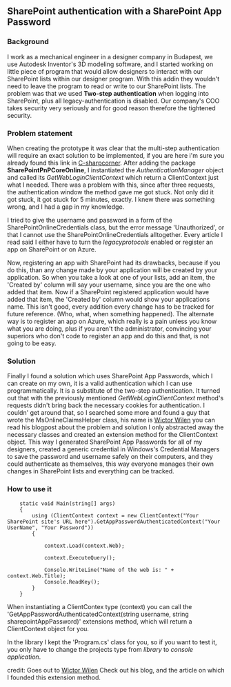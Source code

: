 ## SharePoint authentication with a SharePoint App Password

### Background
I work as a mechanical engineer in a designer company in Budapest, we use Autodesk Inventor's 3D modeling software, and I started working on little piece of program that would allow designers to interact with our SharePoint lists within our designer program. With this addin they wouldn't need to leave the program to read or write to our SharePoint lists.
The problem was that we used **Two-step authentication** when logging into SharePoint, plus all legacy-authentication is disabled. Our company's COO takes security very seriously and for good reason therefore the tightened security.

### Problem statement
When creating the prototype it was clear that the multi-step authentication will require an exact solution to be implemented, if you are here i'm sure you already found this link in [C-sharpcorner](https://www.c-sharpcorner.com/blogs/using-csom-to-connect-to-a-sharepoint-site-with-multi-factor-authentication-enabled).
After adding the package **SharePointPnPCoreOnline**, I instantiated the *AuthenticationManager* object and called its *GetWebLoginClientContext* which return a ClientContext just what I needed. There was a problem with this, since after three requests, the authentication window the method gave me got stuck. Not only did it got stuck, it got stuck for 5 minutes, exactly. I knew there was something wrong, and I had a gap in my knowledge.

I tried to give the username and password in a form of the SharePointOnlineCredentials class, but the error message 'Unauthorized', or that I cannot use the SharePointOnlineCredentials alltogether. Every article I read said I either have to turn the *legacyprotocols* enabled or register an app on SharePoint or on Azure.

Now, registering an app with SharePoint had its drawbacks, because if you do this, than any change made by your application will be created by your application. So when you take a look at one of your lists, add an item, the 'Created by' column will say your username, since you are the one who added that item. Now if a SharePoint registered application would have added that item, the 'Created by' column would show your applications name. This isn't good, every addition every change has to be tracked for future reference. (Who, what, when something happened).
The alternate way is to register an app on Azure, which really is a pain unless you know what you are doing, plus if you aren't the administrator, convincing your superiors who don't code to register an app and do this and that, is not going to be easy.

### Solution
Finally I found a solution which uses SharePoint App Passwords, which I can create on my own, it is a valid authentication which I can use programmatically. It is a substitute of the two-step authentication. It turned out that with the previously mentioned *GetWebLoginClientContext* method's requests didn't bring back the necessary cookies for authentication. I couldn' get around that, so I searched some more and found a guy that wrote the MsOnlineClaimsHelper class, his name is [Wictor Wilen](https://www.wictorwilen.se/blog/how-to-do-active-authentication-to-office-365-and-sharepoint-online/) you can read his blogpost about the problem and solution
I only abstracted away the necessary classes and created an extension method for the ClientContext object.
This way I generated SharePoint App Passwords for all of my designers, created a generic credential in Windows's Credential Managers to save the password and username safely on their computers, and they could authenticate as themselves, this way everyone manages their own changes in SharePoint lists and everything can be tracked.

### How to use it

        static void Main(string[] args)
        {
            using (ClientContext context = new ClientContext("Your SharePoint site's URL here").GetAppPasswordAuthenticatedContext("Your UserName", "Your Password")) 
            {
                
                context.Load(context.Web);

                context.ExecuteQuery();

                Console.WriteLine("Name of the web is: " + context.Web.Title);
                Console.ReadKey();
            }
        }

When instantiating a ClientContex type (context) you can call the 'GetAppPasswordAuthenticatedContext(string username, string sharepointAppPassword)' extensions method, which will return a ClientContext object for you.

In the library I kept the 'Program.cs' class for you, so if you want to test it, you only have to change the projects type from *library* to *console application*.

credit: Goes out to [Wictor Wilen](https://www.wictorwilen.se/blog/how-to-do-active-authentication-to-office-365-and-sharepoint-online/)
Check out his blog, and the article on which I founded this extension method.

